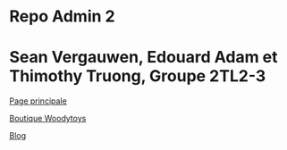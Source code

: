 # Repo Admin 2

# Sean Vergauwen, Edouard Adam et Thimothy Truong, Groupe 2TL2-3

[Page principale](https://www.l2-3.ephec-ti.be/)

[Boutique Woodytoys](https://www.l2-3.ephec-ti.be/products.php)

[Blog](https://blog.l2-3.ephec-ti.be/)
